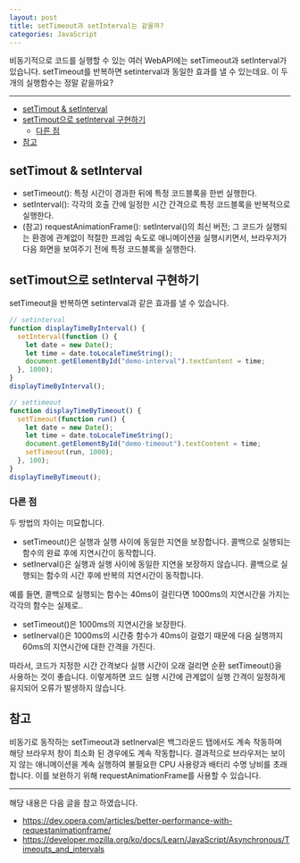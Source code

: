 ```yaml
---
layout: post
title: setTimeout과 setInterval는 같을까?
categories: JavaScript
---
```


비동기적으로 코드를 실행할 수 있는 여러 WebAPI에는 setTimeout과 setInterval가 있습니다. setTimeout를 반복하면 setinterval과 동일한 효과를 낼 수 있는데요. 이 두개의 실행함수는 정말 같을까요?

<hr />

<!-- vscode-markdown-toc -->
* [setTimout & setInterval](#settimout-&-setinterval)
* [setTimout으로 setInterval 구현하기](#settimout으로-setinterval-구현하기)
  * [다른 점](#다른-점)
* [참고](#참고)

<!-- vscode-markdown-toc-config
	numbering=false
	autoSave=true
	/vscode-markdown-toc-config -->
<!-- /vscode-markdown-toc -->

## <a name='settimout-&-setinterval'></a>setTimout & setInterval

- setTimeout(): 특정 시간이 경과한 뒤에 특정 코드블록을 한번 실행한다.
- setInterval(): 각각의 호출 간에 일정한 시간 간격으로 특정 코드블록을 반복적으로 실행한다.
- (참고) requestAnimationFrame(): setInterval()의 최신 버전; 그 코드가 실행되는 환경에 관계없이 적절한 프레임 속도로 애니메이션을 실행시키면서, 브라우저가 다음 화면을 보여주기 전에 특정 코드블록을 실행한다.

## <a name='settimout으로-setinterval-구현하기'></a>setTimout으로 setInterval 구현하기

setTimeout을 반복하면 setinterval과 같은 효과를 낼 수 있습니다.

```js
// setinterval
function displayTimeByInterval() {
  setInterval(function () {
    let date = new Date();
    let time = date.toLocaleTimeString();
    document.getElementById("demo-interval").textContent = time;
  }, 1000);
}
displayTimeByInterval();

// settimeout
function displayTimeByTimeout() {
  setTimeout(function run() {
    let date = new Date();
    let time = date.toLocaleTimeString();
    document.getElementById("demo-timeout").textContent = time;
    setTimeout(run, 1000);
  }, 100);
}
displayTimeByTimeout();
```

### <a name='다른-점'></a>다른 점

두 방법의 차이는 미묘합니다.

- setTimeout()은 실행과 실행 사이에 동일한 지연을 보장합니다. 콜백으로 실행되는 함수의 완료 후에 지연시간이 동작합니다.
- setInerval()은 실행과 실행 사이에 동일한 지연을 보장하지 않습니다. 콜백으로 실행되는 함수의 시간 후에 반복의 지연시간이 동작합니다.

예를 들면, 콜백으로 실행되는 함수는 40ms이 걸린다면 1000ms의 지연시간을 가지는 각각의 함수는 실제로..

- setTimeout()은 1000ms의 지연시간을 보장한다.
- setInerval()은 1000ms의 시간중 함수가 40ms이 걸렸기 때문에 다음 실행까지 60ms의 지연시간에 대한 간격을 가진다.

따라서, 코드가 지정한 시간 간격보다 실행 시간이 오래 걸리면 순환 setTimeout()을 사용하는 것이 좋습니다. 이렇게하면 코드 실행 시간에 관계없이 실행 간격이 일정하게 유지되어 오류가 발생하지 않습니다.

## <a name='참고'></a>참고

비동기로 동작하는 setTimeout과 setInerval은 백그라운드 탭에서도 계속 작동하며 해당 브라우저 창이 최소화 된 경우에도 계속 작동합니다. 결과적으로 브라우저는 보이지 않는 애니메이션을 계속 실행하여 불필요한 CPU 사용량과 배터리 수명 낭비를 초래합니다. 이를 보완하기 위해 requestAnimationFrame를 사용할 수 있습니다.

---

해당 내용은 다음 글을 참고 하였습니다.

- https://dev.opera.com/articles/better-performance-with-requestanimationframe/
- https://developer.mozilla.org/ko/docs/Learn/JavaScript/Asynchronous/Timeouts_and_intervals
